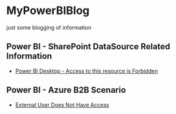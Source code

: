 # MyPowerBIBlog
just some blogging of information 

## **Power BI - SharePoint DataSource Related Information**
- [Power BI Desktop - Access to this resource is Forbidden](https://github.com/msfttimmac/MyPowerBIBlog/blob/master/SharePoint/Access_To_This_Resource_Is_Forbidden.md)

## **Power BI - Azure B2B Scenario**
- [External User Does Not Have Access](https://github.com/msfttimmac/MyPowerBIBlog/blob/master/AzureB2BScenario/External_Usere_Does_Not_Have_Access.md) 

